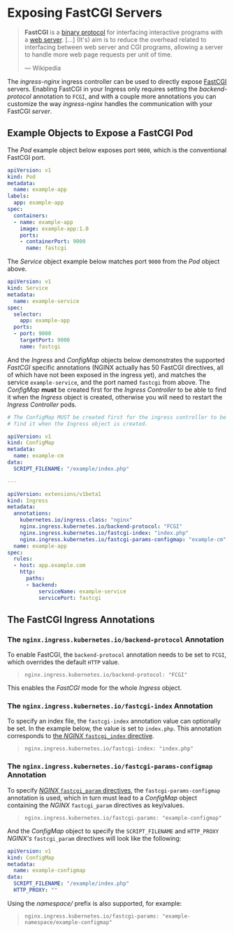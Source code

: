 

# Exposing FastCGI Servers

> **FastCGI** is a [binary protocol](https://en.wikipedia.org/wiki/Binary_protocol "Binary protocol") for interfacing interactive programs with a [web server](https://en.wikipedia.org/wiki/Web_server "Web server"). [...] (It's) aim is to reduce the overhead related to interfacing between web server and CGI programs, allowing a server to handle more web page requests per unit of time.
>
> &mdash; Wikipedia

The _ingress-nginx_ ingress controller can be used to directly expose [FastCGI](https://en.wikipedia.org/wiki/FastCGI) servers.  Enabling FastCGI in your Ingress only requires setting the _backend-protocol_ annotation to `FCGI`, and with a couple more annotations you can customize the way _ingress-nginx_ handles the communication with your FastCGI _server_.


## Example Objects to Expose a FastCGI Pod

The _Pod_ example object below exposes port `9000`, which is the conventional FastCGI port.

```yaml
apiVersion: v1
kind: Pod
metadata:
  name: example-app
labels:
  app: example-app
spec:
  containers:
  - name: example-app
    image: example-app:1.0
    ports:
    - containerPort: 9000
      name: fastcgi
```

The _Service_ object example below matches port `9000` from the _Pod_ object above.

```yaml
apiVersion: v1
kind: Service
metadata:
  name: example-service
spec:
  selector:
    app: example-app
  ports:
  - port: 9000
    targetPort: 9000
    name: fastcgi
```

And the _Ingress_ and _ConfigMap_ objects below demonstrates the supported _FastCGI_ specific annotations (NGINX actually has 50 FastCGI directives, all of which have not been exposed in the ingress yet), and matches the service `example-service`, and the port named `fastcgi` from above. The _ConfigMap_ **must** be created first for the _Ingress Controller_ to be able to find it when the _Ingress_ object is created, otherwise you will need to restart the _Ingress Controller_ pods.

```yaml
# The ConfigMap MUST be created first for the ingress controller to be able to
# find it when the Ingress object is created.

apiVersion: v1
kind: ConfigMap
metadata:
  name: example-cm
data:
  SCRIPT_FILENAME: "/example/index.php"

---

apiVersion: extensions/v1beta1
kind: Ingress
metadata:
  annotations:
    kubernetes.io/ingress.class: "nginx"
    nginx.ingress.kubernetes.io/backend-protocol: "FCGI"
    nginx.ingress.kubernetes.io/fastcgi-index: "index.php"
    nginx.ingress.kubernetes.io/fastcgi-params-configmap: "example-cm"
  name: example-app
spec:
  rules:
  - host: app.example.com
    http:
      paths:
      - backend:
          serviceName: example-service
          servicePort: fastcgi
```

## The FastCGI Ingress Annotations

### The `nginx.ingress.kubernetes.io/backend-protocol` Annotation

To enable FastCGI, the `backend-protocol` annotation needs to be set to `FCGI`, which overrides the default `HTTP` value.

> `nginx.ingress.kubernetes.io/backend-protocol: "FCGI"`

This enables the _FastCGI_ mode for the whole _Ingress_ object.

### The `nginx.ingress.kubernetes.io/fastcgi-index` Annotation

To specify an index file, the `fastcgi-index` annotation value can optionally be set.  In the example below, the value is set to `index.php`.  This annotation corresponds to [the _NGINX_ `fastcgi_index` directive](http://nginx.org/en/docs/http/ngx_http_fastcgi_module.html#fastcgi_index).

> `nginx.ingress.kubernetes.io/fastcgi-index: "index.php"`

### The `nginx.ingress.kubernetes.io/fastcgi-params-configmap` Annotation

To specify [_NGINX_ `fastcgi_param` directives](http://nginx.org/en/docs/http/ngx_http_fastcgi_module.html#fastcgi_param), the `fastcgi-params-configmap` annotation is used, which in turn must lead to a _ConfigMap_ object containing the _NGINX_ `fastcgi_param` directives as key/values.

> `nginx.ingress.kubernetes.io/fastcgi-params: "example-configmap"`

And the _ConfigMap_ object to specify the `SCRIPT_FILENAME` and `HTTP_PROXY`  _NGINX's_ `fastcgi_param` directives will look like the following:

```yaml
apiVersion: v1
kind: ConfigMap
metadata:
  name: example-configmap
data:
  SCRIPT_FILENAME: "/example/index.php"
  HTTP_PROXY: ""
```
Using the _namespace/_ prefix is also supported, for example:

> `nginx.ingress.kubernetes.io/fastcgi-params: "example-namespace/example-configmap"`

